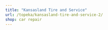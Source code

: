 ```yaml
---
title: "Kansasland Tire and Service"
url: /topeka/kansasland-tire-and-service-2/
shop: car repair
---
```

